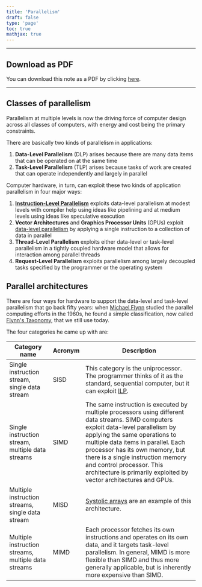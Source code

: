 ```yaml
---
title: 'Parallelism'
draft: false
type: 'page'
toc: true
mathjax: true
---
```


---

## Download as PDF

You can download this note as a PDF by clicking [here](parallelism.pdf).

---

## Classes of parallelism

Parallelism at multiple levels is now the driving force of computer design across all classes of computers, with energy and cost being the primary constraints.

There are basically two kinds of parallelism in applications:

1. **Data-Level Parallelism** (DLP) arises because there are many data items that can be operated on at the same time
2. **Task-Level Parallelism** (TLP) arises because tasks of work are created that can operate independently and largely in parallel

Computer hardware, in turn, can exploit these two kinds of application parallelism in four major ways:

1. [**Instruction-Level Parallelism**](../aca24-ilp) exploits data-level parallelism at modest levels with compiler help using ideas like pipelining and at medium levels using ideas like speculative execution
2. **Vector Architectures** and **Graphics Processor Units** (GPUs) exploit [data-level parallelism](../aca24-dlp) by applying a single instruction to a collection of data in parallel
3. **Thread-Level Parallelism** exploits either data-level or task-level parallelism in a tightly coupled hardware model that allows for interaction among parallel threads
4. **Request-Level Parallelism** exploits parallelism among largely decoupled tasks specified by the programmer or the operating system

## Parallel architectures

There are four ways for hardware to support the data-level and task-level parallelism that go back fifty years: when [Michael Flynn](https://en.wikipedia.org/wiki/Michael_J._Flynn) studied the parallel computing efforts in the 1960s, he found a simple classification, now called [Flynn's Taxonomy](https://ieeexplore.ieee.org/document/5009071), that we still use today.

The four categories he came up with are:

| Category name                                       | Acronym | Description                                                                                                                                                                                                                                                                                                                                                                           |
| --------------------------------------------------- | ------- | ------------------------------------------------------------------------------------------------------------------------------------------------------------------------------------------------------------------------------------------------------------------------------------------------------------------------------------------------------------------------------------- |
| Single instruction stream, single data stream       | SISD    | This category is the uniprocessor. The programmer thinks of it as the standard, sequential computer, but it can exploit [ILP](../aca24-ilp).                                                                                                                                             |
| Single instruction stream, multiple data streams    | SIMD    | The same instruction is executed by multiple processors using different data streams. SIMD computers exploit data-level parallelism by applying the same operations to multiple data items in parallel. Each processor has its own memory, but there is a single instruction memory and control processor. This architecture is primarily exploited by vector architectures and GPUs. |
| Multiple instruction streams, single data stream    | MISD    | [Systolic arrays](https://en.wikipedia.org/wiki/Systolic_array) are an example of this architecture.                                                                                                                                                                                                                                                                                  |
| Multiple instruction streams, multiple data streams | MIMD    | Each processor fetches its own instructions and operates on its own data, and it targets task-level parallelism. In general, MIMD is more flexible than SIMD and thus more generally applicable, but is inherently more expensive than SIMD.                                                                                                                                          | 
